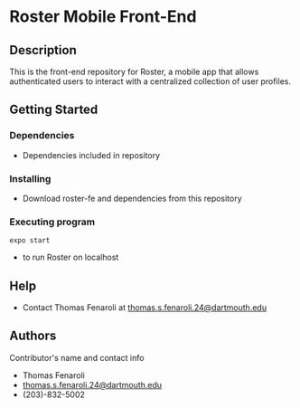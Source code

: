 # Roster Mobile Front-End

## Description

This is the front-end repository for Roster, a mobile app that allows authenticated users to interact with a centralized collection of user profiles.

## Getting Started

### Dependencies

* Dependencies included in repository

### Installing

* Download roster-fe and dependencies from this repository

### Executing program

```
expo start
```
* to run Roster on localhost

## Help

* Contact Thomas Fenaroli at thomas.s.fenaroli.24@dartmouth.edu

## Authors

Contributor's name and contact info

* Thomas Fenaroli
* thomas.s.fenaroli.24@dartmouth.edu
* (203)-832-5002
